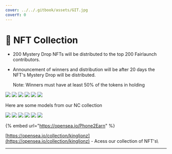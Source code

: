 ```yaml
---
cover: ../../.gitbook/assets/GIT.jpg
coverY: 0
---
```


# 📱 NFT Collection

* 200 Mystery Drop NFTs will be distributed to the top 200 Fairlaunch contributors.
*   Announcement of winners and distribution will be after 20 days the NFT's Mystery Drop will be distributed.

    Note: Winners must have at least 50% of the tokens in holding

![](../../.gitbook/assets/11.png) ![](../../.gitbook/assets/22.PNG) ![](../../.gitbook/assets/33.PNG) ![](../../.gitbook/assets/44.png) ![](../../.gitbook/assets/55.PNG) ![](../../.gitbook/assets/11.png)

Here are some models from our NC collection

![](../../.gitbook/assets/1.png) ![](<../../.gitbook/assets/2 (2).png>) ![](../../.gitbook/assets/3.png) ![](../../.gitbook/assets/4.png) ![](../../.gitbook/assets/5.png) ![](../../.gitbook/assets/6.png)

{% embed url="https://opensea.io/Phone2Earn" %}

[https://opensea.io/collection/kinglionz](https://opensea.io/collection/kinglionz) - Acess our collection of NFT's\
****

